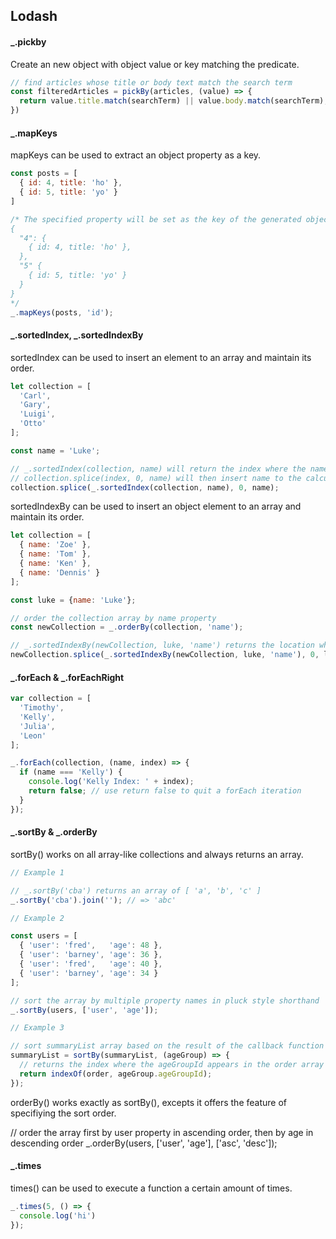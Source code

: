 ## Lodash

#### _.pickby

Create an new object with object value or key matching the predicate.

```js
// find articles whose title or body text match the search term
const filteredArticles = pickBy(articles, (value) => {
  return value.title.match(searchTerm) || value.body.match(searchTerm);
})
```

#### _.mapKeys

mapKeys can be used to extract an object property as a key.

```js
const posts = [
  { id: 4, title: 'ho' },
  { id: 5, title: 'yo' }
]

/* The specified property will be set as the key of the generated object
{
  "4": {
    { id: 4, title: 'ho' },
  },
  "5" {
    { id: 5, title: 'yo' }
  }
}
*/
_.mapKeys(posts, 'id');
```

#### _.sortedIndex, _.sortedIndexBy

sortedIndex can be used to insert an element to an array and maintain its order.

```js
let collection = [
  'Carl',
  'Gary',
  'Luigi',
  'Otto'
];

const name = 'Luke';

// _.sortedIndex(collection, name) will return the index where the name should be in the collection array
// collection.splice(index, 0, name) will then insert name to the calculated index
collection.splice(_.sortedIndex(collection, name), 0, name);
```

sortedIndexBy can be used to insert an object element to an array and maintain its order.

```js
let collection = [
  { name: 'Zoe' },
  { name: 'Tom' },
  { name: 'Ken' },
  { name: 'Dennis' }
];

const luke = {name: 'Luke'};

// order the collection array by name property
const newCollection = _.orderBy(collection, 'name');

// _.sortedIndexBy(newCollection, luke, 'name') returns the location where luke object should be in the newCollection array
newCollection.splice(_.sortedIndexBy(newCollection, luke, 'name'), 0, luke);
```

#### _.forEach & _.forEachRight

```js
var collection = [
  'Timothy',
  'Kelly',
  'Julia',
  'Leon'
];

_.forEach(collection, (name, index) => {
  if (name === 'Kelly') {
    console.log('Kelly Index: ' + index);
    return false; // use return false to quit a forEach iteration
  }
});
```

#### _.sortBy & _.orderBy

sortBy() works on all array-like collections and always returns an array.

```js
// Example 1

// _.sortBy('cba') returns an array of [ 'a', 'b', 'c' ]
_.sortBy('cba').join(''); // => 'abc'

// Example 2

const users = [
  { 'user': 'fred',   'age': 48 },
  { 'user': 'barney', 'age': 36 },
  { 'user': 'fred',   'age': 40 },
  { 'user': 'barney', 'age': 34 }
];

// sort the array by multiple property names in pluck style shorthand
_.sortBy(users, ['user', 'age']);

// Example 3

// sort summaryList array based on the result of the callback function
summaryList = sortBy(summaryList, (ageGroup) => {
  // returns the index where the ageGroupId appears in the order array
  return indexOf(order, ageGroup.ageGroupId);
});
```

orderBy() works exactly as sortBy(), excepts it offers the feature of specifiying the sort order.

// order the array first by user property in ascending order, then by age in descending order
_.orderBy(users, ['user', 'age'], ['asc', 'desc']);

#### _.times

times() can be used to execute a function a certain amount of times.

```js
_.times(5, () => {
  console.log('hi')
});
```
